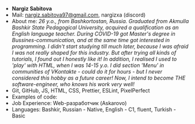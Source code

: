 * **Nargiz Sabitova**
* Mail: nargiz.sabitova97@gmail.com, nargizxa (discord)
* About me: *26 y.o., from Bashkortostan, Russia. Graduated from Akmulla Bashkir State Pedagogical University, acquired a qualification as an English language teacher. During COVID-19 got Master's degree in Bussines-communication, and at the same time got interested in programming. I didn't start studying till much later, because I was afraid I was not really shaped for this industry. But after trying all kinds of tutorials, I found out I honestly like it! In addition, I realised I used to 'play' with HTML, when I was 14-15 y.o. I did section 'Menu' in communities of VKontakte - could do it for hours - but I never considered this hobby as a future career! Now, I intend to become THE software-engineer, who knows his work very well!*
* Git, GitHub, JS, HTML, CSS, Prettier, ESLint, PixelPerfect
* Examples of code:
* Job Experience: Web-разработчик (Askarovo)
* Languages: Bashkir, Russian - Native, English - C1, fluent, Turkish - Basic